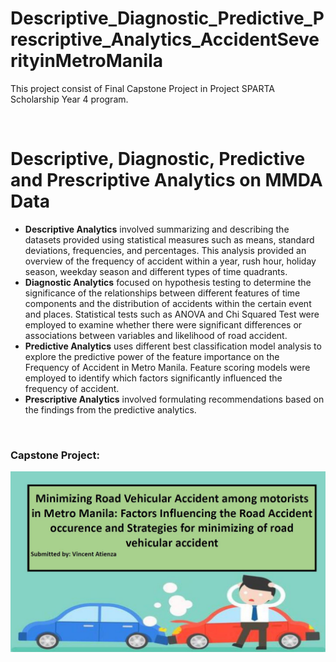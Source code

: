 # Descriptive_Diagnostic_Predictive_Prescriptive_Analytics_AccidentSeverityinMetroManila
This project consist of Final Capstone Project in Project SPARTA Scholarship Year 4 program.

<br>

# Descriptive, Diagnostic, Predictive and Prescriptive Analytics on MMDA Data
- **Descriptive Analytics** involved summarizing and describing the datasets provided using statistical measures
such as means, standard deviations, frequencies, and percentages. This analysis provided an overview of
the frequency of accident within a year, rush hour, holiday season, weekday season and different types of
time quadrants.
- **Diagnostic Analytics** focused on hypothesis testing to determine the significance of the relationships
between different features of time components and the distribution of accidents within the certain event
and places. Statistical tests such as ANOVA and Chi Squared Test were employed to examine whether there
were significant differences or associations between variables and likelihood of road accident.
- **Predictive Analytics** uses different best classification model analysis to explore the predictive power of the
feature importance on the Frequency of Accident in Metro Manila. Feature scoring models were employed
to identify which factors significantly influenced the frequency of accident.
- **Prescriptive Analytics** involved formulating recommendations based on the findings from the
predictive analytics.

<br>


### **Capstone Project:**

<div class="image-container">
  <p align="center">
    <img src="/assets/img/Intro.JPG" />
  </p>
</div>
